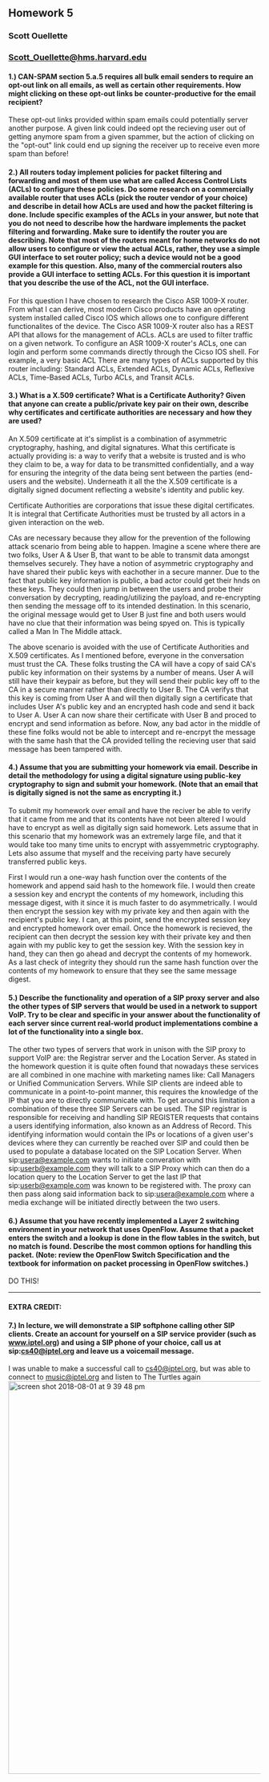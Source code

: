 ## Homework 5
### Scott Ouellette 
### Scott_Ouellette@hms.harvard.edu

#### 1.) CAN-SPAM section 5.a.5 requires all bulk email senders to require an opt-out link on all emails, as well as certain other requirements. How might clicking on these opt-out links be counter-productive for the email recipient?

These opt-out links provided within spam emails could potentially server another purpose. A given link could indeed opt the recieving user out of getting anymore spam from a given spammer, but the action of clicking on the "opt-out" link could end up signing the receiver up to receive even more spam than before! 

#### 2.) All routers today implement policies for packet filtering and forwarding and most of them use what are called Access Control Lists (ACLs) to configure these policies. Do some research on a commercially available router that uses ACLs (pick the router vendor of your choice) and describe in detail how ACLs are used and how the packet filtering is done. Include specific examples of the ACLs in your answer, but note that you do not need to describe how the hardware implements the packet filtering and forwarding. Make sure to identify the router you are describing. Note that most of the routers meant for home networks do not allow users to configure or view the actual ACLs, rather, they use a simple GUI interface to set router policy; such a device would not be a good example for this question. Also, many of the commercial routers also provide a GUI interface to setting ACLs. For this question it is important that you describe the use of the ACL, not the GUI interface.

For this question I have chosen to research the Cisco ASR 1009-X router. From what I can derive, most modern Cisco products have an operating system installed called Cisco IOS which allows one to configure different functionalites of the device. The Cisco ASR 1009-X router also has a REST API that allows for the management of ACLs. ACLs are used to filter traffic on a given network. To configure an ASR 1009-X router's ACLs, one can login and perform some commands directly through the Cicso IOS shell. For example, a very basic ACL
There are many types of ACLs supported by this router including: Standard ACLs, Extended ACLs, Dynamic ACLs, Reflexive ACLs, Time-Based ACLs, Turbo ACLs, and Transit ACLs. 


#### 3.) What is a X.509 certificate? What is a Certificate Authority? Given that anyone can create a public/private key pair on their own, describe why certificates and certificate authorities are necessary and how they are used?

An X.509 certificate at it's simplist is a combination of asymmetric cryptography, hashing, and digital signatures. What this certificate is actually providing is: a way to verify that a website is trusted and is who they claim to be, a way for data to be transmitted confidentially, and a way for ensuring the integrity of the data being sent between the parties (end-users and the website). Underneath it all the the X.509 certificate is a digitally signed document reflecting a website's identity and public key.

Certificate Authorities are corporations that issue these digital certificates. It is integral that Certificate Authorities must be trusted by all actors in a given interaction on the web.

CAs are necessary because they allow for the prevention of the following attack scenario from being able to happen. Imagine a scene where there are two folks, User A & User B, that want to be able to transmit data amongst themselves securely. They have a notion of asymmetric cryptography and have shared their public keys with eachother in a secure manner. Due to the fact that public key information is public, a bad actor could get their hnds on these keys. They could then jump in between the users and probe their conversation by decrypting, reading/utilizing the payload, and re-encrypting then sending the message off to its intended destination. In this scenario, the original message would get to User B just fine and both users would have no clue that their information was being spyed on. This is typically called a Man In The Middle attack.

The above scenario is avoided with the use of Certificate Authorities and X.509 certificates. As I mentioned before, everyone in the conversation must trust the CA. These folks trusting the CA will have a copy of said CA's public key information on their systems by a number of means. User A will still have their keypair as before, but they will send their public key off to the CA in a secure manner rather than directly to User B. The CA verifys that this key is coming from User A and will then digitally sign a certificate that includes User A's public key and an encrypted hash code and send it back to User A. User A can now share their certificate with User B and proced to encrypt and send information as before. Now, any bad actor in the middle of these fine folks would not be able to intercept and re-encrpyt the message with the same hash that the CA provided telling the recieving user that said message has been tampered with.


#### 4.) Assume that you are submitting your homework via email. Describe in detail the methodology for using a digital signature using public-key cryptography to sign and submit your homework. (Note that an email that is digitally signed is not the same as encrypting it.)

To submit my homework over email and have the reciver be able to verify that it came from me and that its contents have not been altered I would have to encrypt as well as digitally sign said homework. Lets assume that in this scenario that my homework was an extremely large file, and that it would take too many time units to encrypt with assyemmetric cryptography. Lets also assume that myself and the receiving party have securely transferred public keys.

First I would run a one-way hash function over the contents of the homework and append said hash to the homework file. I would then create a session key and encrypt the contents of my homework, including this message digest, with it since it is much faster to do asymmetrically. I would then encrypt the session key with my private key and then again with the recipient's public key. I can, at this point, send the encrypted session key and encrypted homework over email. Once the homework is recieved, the recipient can then decrypt the session key with their private key and then again with my public key to get the session key. With the session key in hand, they can then go ahead and decrypt the contents of my homework. As a last check of integrity they should run the same hash function over the contents of my homework to ensure that they see the same message digest.


#### 5.) Describe the functionality and operation of a SIP proxy server and also the other types of SIP servers that would be used in a network to support VoIP. Try to be clear and specific in your answer about the functionality of each server since current real-world product implementations combine a lot of the functionality into a single box.

The other two types of servers that work in unison with the SIP proxy to support VoIP are: the Registrar server and the Location Server. As stated in the homework question it is quite often found that nowadays these services are all combined in one machine with marketing names like: Call Managers or Unified Communication Servers. While SIP clients are indeed able to communicate in a point-to-point manner, this requires the knowledge of the IP that you are to directly communicate with. To get around this limitation a combination of these three SIP Servers can be used. The SIP registrar is responsible for receiving and handling SIP REGISTER requests that contains a users identifying information, also known as an Address of Record. This identifying information would contain the IPs or locations of a given user's devices where they can currently be reached over SIP and could then be used to populate a database located on the SIP Location Server. When sip:usera@example.com wants to initiate converation with sip:userb@example.com they will talk to a SIP Proxy which can then do a location query to the Location Server to get the last IP that sip:userb@example.com was known to be registered with. The proxy can then pass along said information back to sip:usera@example.com where a media exchange will be initiated directly between the two users.

#### 6.) Assume that you have recently implemented a Layer 2 switching environment in your network that uses OpenFlow. Assume that a packet enters the switch and a lookup is done in the flow tables in the switch, but no match is found. Describe the most common options for handling this packet. (Note: review the OpenFlow Switch Specification and the textbook for information on packet processing in OpenFlow switches.)

DO THIS!

---

#### EXTRA CREDIT:
#### 7.) In lecture, we will demonstrate a SIP softphone calling other SIP clients. Create an account for yourself on a SIP service provider (such as www.iptel.org) and using a SIP phone of your choice, call us at sip:cs40@iptel.org and leave us a voicemail message.

I was unable to make a successful call to cs40@iptel.org, but was able to connect to music@iptel.org and listen to The Turtles again
<img width="785" alt="screen shot 2018-08-01 at 9 39 48 pm" src="https://user-images.githubusercontent.com/5629547/43557646-a124d99e-95d3-11e8-8b36-2820a9396d51.png">